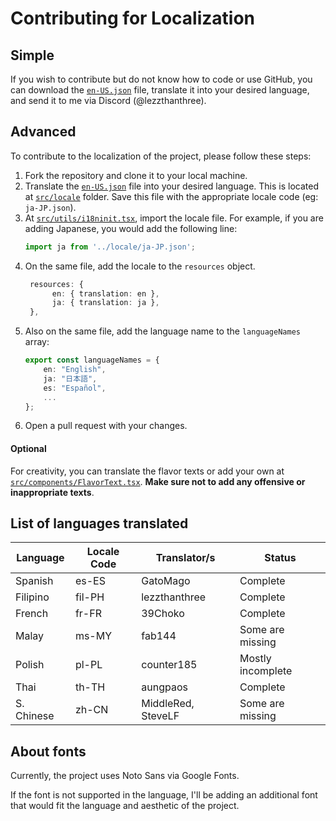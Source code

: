 # Contributing for Localization

## Simple
If you wish to contribute but do not know how to code or use GitHub, you can download the [`en-US.json`](./src/locale/en-US.json) file, translate it into your desired language, and send it to me via Discord (@lezzthanthree).

## Advanced
To contribute to the localization of the project, please follow these steps:
1. Fork the repository and clone it to your local machine.
2. Translate the [`en-US.json`](./src/locale/en-US.json) file into your desired language. This is located at [`src/locale`](./src/locale) folder. Save this file with the appropriate locale code (eg: `ja-JP.json`).
3. At [`src/utils/i18ninit.tsx`](./src/utils/i18ninit.tsx), import the locale file. For example, if you are adding Japanese, you would add the following line:
   ```ts
   import ja from '../locale/ja-JP.json';
   ```
4. On the same file, add the locale to the `resources` object.
   ```ts
    resources: {
         en: { translation: en },
         ja: { translation: ja },
    },
    ```
5. Also on the same file, add the language name to the `languageNames` array:
    ```ts
    export const languageNames = {
        en: "English",
        ja: "日本語",
        es: "Español",
        ...
    };
    ```
6. Open a pull request with your changes. 

#### Optional
For creativity, you can translate the flavor texts or add your own at [`src/components/FlavorText.tsx`](./src/components/FlavorText.tsx). **Make sure not to add any offensive or inappropriate texts**.

## List of languages translated
| Language   | Locale Code | Translator/s           | Status            |
|------------|-------------|------------------------|-------------------|
| Spanish    | es-ES       | GatoMago               | Complete          |
| Filipino   | fil-PH      | lezzthanthree          | Complete          | 
| French     | fr-FR       | 39Choko                | Complete          | 
| Malay      | ms-MY       | fab144                 | Some are missing  | 
| Polish     | pl-PL       | counter185             | Mostly incomplete |
| Thai       | th-TH       | aungpaos               | Complete          |
| S. Chinese | zh-CN       | MiddleRed, SteveLF     | Some are missing  |

## About fonts
Currently, the project uses Noto Sans via Google Fonts.

If the font is not supported in the language, I'll be adding an additional font that would fit the language and aesthetic of the project.